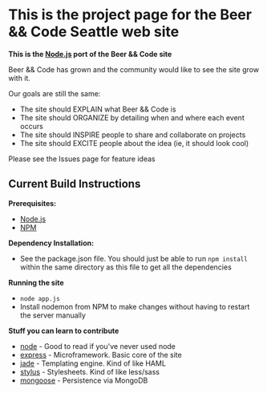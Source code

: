 This is the project page for the Beer && Code Seattle web site
=============================

**This is the [Node.js](http://nodejs.org) port of the Beer && Code site**

Beer && Code has grown and the community would like to see the site grow with it.

Our goals are still the same:

* The site should EXPLAIN what Beer && Code is
* The site should ORGANIZE by detailing when and where each event occurs
* The site should INSPIRE people to share and collaborate on projects
* The site should EXCITE people about the idea (ie, it should look cool)

Please see the Issues page for feature ideas

## Current Build Instructions
**Prerequisites:** 

* [Node.js](http://nodejs.org)
* [NPM](http://npmjs.org/)

**Dependency Installation:**

* See the package.json file. You should just be able to run `npm install` within the same directory as this file to get all the dependencies

**Running the site**

* `node app.js`
* Install nodemon from NPM to make changes without having to restart the server manually

**Stuff you can learn to contribute**

* [node](http://nodejs.org) - Good to read if you've never used node
* [express](http://expressjs.com/) - Microframework. Basic core of the site
* [jade](http://jade-lang.com) - Templating engine. Kind of like HAML
* [stylus](http://learnboost.github.com/stylus/) - Stylesheets. Kind of like less/sass
* [mongoose](http://mongoosejs.com/) - Persistence via MongoDB